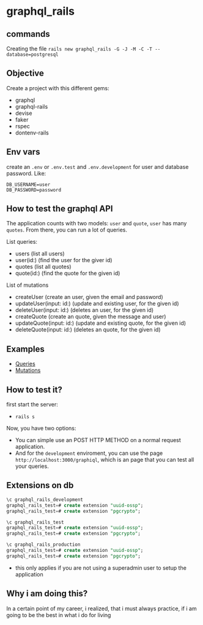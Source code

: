 # graphql_rails

## commands
Creating the file
`rails new graphql_rails -G -J -M -C -T --database=postgresql`

## Objective
Create a project with this different gems:
- graphql
- graphql-rails
- devise
- faker
- rspec
- dontenv-rails

## Env vars
create an `.env` or `.env.test` and `.env.development` for user and database password. Like:

```
DB_USERNAME=user
DB_PASSWORD=password
```

## How to test the graphql API
The application counts with two models: `user` and `quote`, `user` has many `quotes`. From there, you can run a lot of queries.

List queries:
- users (list all users)
- user(id:) (find the user for the giver id)
- quotes (list all quotes)
- quote(id:) (find the quote for the given id)

List of mutations
- createUser (create an user, given the email and password)
- updateUser(input: id:) (update and existing user, for the given id)
- deleteUser(input: id:) (deletes an user, for the given id)
- createQuote (create an quote, given the message and user)
- updateQuote(input: id:) (update and existing quote, for the given id)
- deleteQuote(input: id:) (deletes an quote, for the given id)

## Examples
- [Queries](queries.md)
- [Mutations](mutations.md)

## How to test it?
first start the server:
- `rails s`

Now, you have two options:
- You can simple use an POST HTTP METHOD on a normal request application.
- And for the `development` enviroment, you can use the page `http://localhost:3000/graphiql`, which is an page that you can test all your queries.

## Extensions on db
```sql
\c graphql_rails_development
graphql_rails_test=# create extension "uuid-ossp";
graphql_rails_test=# create extension "pgcrypto";

\c graphql_rails_test
graphql_rails_test=# create extension "uuid-ossp";
graphql_rails_test=# create extension "pgcrypto";

\c graphql_rails_production
graphql_rails_test=# create extension "uuid-ossp";
graphql_rails_test=# create extension "pgcrypto";
```
* this only applies if you are not using a superadmin user to setup the application

## Why i am doing this?
In a certain point of my career, i realized, that i must always practice, if i am going to be the best in what i do for living
